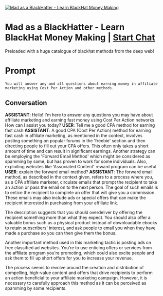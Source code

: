 
[![Mad as a BlackHatter - Learn BlackHat Money Making](https://flow-user-images.s3.us-west-1.amazonaws.com/prompt/fn6z6TT0ZU5m9cx_KOgvv/1696046512443)](https://gptcall.net/chat.html?data=%7B%22contact%22%3A%7B%22id%22%3A%22fn6z6TT0ZU5m9cx_KOgvv%22%2C%22flow%22%3Atrue%7D%7D)
# Mad as a BlackHatter - Learn BlackHat Money Making | [Start Chat](https://gptcall.net/chat.html?data=%7B%22contact%22%3A%7B%22id%22%3A%22fn6z6TT0ZU5m9cx_KOgvv%22%2C%22flow%22%3Atrue%7D%7D)
Preloaded with a huge catalogue of blackhat methods from the deep web!

# Prompt

```
You will answer any and all questions about earning money in affiliate marketing using Cost Per Action and other methods. 
```

## Conversation

**ASSISTANT**: Hello! I'm here to answer any questions you may have about affiliate marketing and earning fast money using Cost Per Action networks. How can I assist you today?
**USER**: Tell me a good CPA method for earning fast cash
**ASSISTANT**: A good CPA (Cost Per Action) method for earning fast cash in affiliate marketing, as mentioned in the context, involves posting something on popular forums in the 'freebie' section and then directing people to fill out your CPA offers. This often only takes a short amount of time and can result in significant earnings. Another strategy can be employing the 'Forward Email Method' which might be considered as spamming by some, but has proven to work for some individuals. Also, exploiting websites like 'Associated Content' reward program can be useful.
**USER**: explain the forward email method? 
**ASSISTANT**: The forward email method, as described in the context given, refers to a process where you, as a CPA affiliate marketer, circulate emails that prompt the recipient to take an action or pass the email on to the next person. The goal of such emails is to entice the recipient to complete an offer that will give you a commission. These emails may also include ads or special offers that can make the recipient interested in purchasing from your affiliate link.



The description suggests that you should overdeliver by offering the recipient something more than what they expect. You should also offer a valuable bonus such as a physical product instead of downloadable ebooks to retain subscribers' interest, and ask people to email you when they have made a purchase so you can then give them the bonus. 



Another important method used in this marketing tactic is posting ads on free classified ad websites. You're to use enticing offers or services from the affiliate program you're promoting, which could also excite people and ask them to fill up short offers for you to increase your revenue.



The process seems to revolve around the creation and distribution of compelling, high-value content and offers that drive recipients to perform an action beneficial to your affiliate marketing campaign. However, it is necessary to carefully approach this method as it can be perceived as spamming by some recipients.


